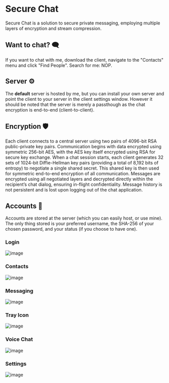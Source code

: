 # Secure Chat
Secure Chat is a solution to secure private messaging, employing multiple layers of encryption and stream compression.

## Want to chat? 🗨️
If you want to chat with me, download the client, navigate to the "Contacts" menu and click "Find People". Search for me: NOP.

## Server ⚙️
The **default** server is hosted by me, but you can install your own server and point the client to your server in the client settings window.
However it should be noted that the server is merely a passthough as the chat encryption is end-to-end (client-to-client).

## Encryption 🛡️
Each client connects to a central server using two pairs of 4096-bit RSA public-private key pairs. Communication begins with data encrypted using symmetric 256-bit AES, with the AES key itself encrypted using RSA for secure key exchange. When a chat session starts, each client generates 32 sets of 1024-bit Diffie-Hellman key pairs (providing a total of 8,192 bits of entropy) to negotiate a single shared secret. This shared key is then used for symmetric end-to-end encryption of all communication. Messages are encrypted using all negotiated layers and decrypted directly within the recipient’s chat dialog, ensuring in-flight confidentiality. Message history is not persistent and is lost upon logging out of the chat application.

## Accounts 🧍
Accounts are stored at the server (which you can easily host, or use mine). The only thing stored is your preferred username, the SHA-256 of your chosen password, and your status (if you choose to have one).

### Login
![image](https://github.com/user-attachments/assets/ef329f08-2276-44a4-b563-b1124306eecb)

### Contacts
![image](https://github.com/user-attachments/assets/0694ba0d-61d0-49f9-8149-a23b96c526a1)

### Messaging
![image](https://github.com/user-attachments/assets/b6e696aa-1891-4610-bcfa-f6d750af13e9)

### Tray Icon
![image](https://github.com/user-attachments/assets/0c5f9c6f-fed4-4875-a425-fc5ff3ee5542)

### Voice Chat
![image](https://github.com/user-attachments/assets/74aa49b7-21bd-4ded-ae78-21b8292320c4)

### Settings
![image](https://github.com/user-attachments/assets/ea8d8ce8-4bfe-4916-82e4-0e08c768d26c)
